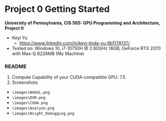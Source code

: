 Project 0 Getting Started
====================

**University of Pennsylvania, CIS 565: GPU Programming and Architecture, Project 0**


* Keyi Yu
  * https://www.linkedin.com/in/keyi-linda-yu-8b1178137/
* Tested on: Windows 10, i7-10750H @ 2.60GHz 16GB, GeForce RTX 2070 with Max-Q 8228MB (My Machine)

### README


1. Compute Capability of your CUDA-compatible GPU: 7.5
2. Screenshots
  * `\images\WebGL.png`
  * `\images\DXR.png`
  * `\images\CUDA.png`
  * `\images\Analyze.png`
  * `\images\Nsight_Debugging.png`

